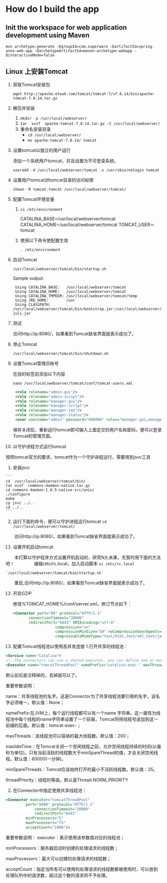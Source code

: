 # How do I build the app

## Init the workspace for web application development using Maven

`mvn archetype:generate -DgroupId=com.superware -DartifactId=spring-anno-web-app -DarchetypeArtifactId=maven-archetype-webapp -DinteractiveMode=false`

## Linux 上安装Tomcat

1. 获取Tomcat安装包

   `wget http://apache.etoak.com/tomcat/tomcat-7/v7.0.14/bin/apache-tomcat-7.0.14.tar.gz`

2. 解压并安装
   1. `mkdir -p /usr/local/webserver/`
   2. `tar  xvzf  apache-tomcat-7.0.14.tar.gz -C /usr/local/webserver/`
   3. 重命名安装目录
      * `cd /usr/local/webserver/`
      * `mv apache-tomcat-7.0.14/ tomcat`

3. 设置tomcat以独立的用户运行

   添加一个系统用户tomcat，并且设置为不可登录系统。

   `useradd -d /usr/local/webserver/tomcat -s /usr/sbin/nologin tomcat`

4. 设置用户tomcat对tomcat目录的访问权限

   `chown -R tomcat.tomcat /usr/local/webserver/tomcat/`

5. 配置Tomcat环境变量
   1. `vi /etc/environment`

      CATALINA_BASE=/usr/local/webserver/tomcat
      CATALINA_HOME=/usr/local/webserver/tomcat
      TOMCAT_USER＝tomcat

   2. 使用以下命令使配置生效

      `. /etc/environment`

6. 启动Tomcat

   `/usr/local/webserver/tomcat/bin/startup.sh`

   Sample output:
   ```
    Using CATALINA_BASE:   /usr/local/webserver/tomcat
    Using CATALINA_HOME:   /usr/local/webserver/tomcat
    Using CATALINA_TMPDIR: /usr/local/webserver/tomcat/temp
    Using JRE_HOME:        /usr
    Using CLASSPATH:       /usr/local/webserver/tomcat/bin/bootstrap.jar:/usr/local/webserver/tomcat/bin/tomcat-juli.jar
   ```
   
7. 测试

   访问http&#58;//ip:8080/，如果看到Tomcat缺省界面就表示成功了。

8. 停止Tomcat

   `/usr/local/webserver/tomcat/bin/shutdown.sh`

9. 设置Tomcat管理员帐号

   在目的标签前添加以下内容

   `nano /usr/local/webserver/tomcat/conf/tomcat-users.xml`

   ```xml
    <role rolename="admin-gui"/>
    <role rolename="admin-script"/>
    <role rolename="manager-gui"/>
    <role rolename="manager-script"/>
    <role rolename="manager-jmx"/>
    <role rolename="manager-status"/>
    <user username="admin" password="000000" roles="manager-gui,manager-script,manager-jmx,manager-status,admin-script,admin-gui"/>
   ```
   
   保存关闭后，重新运行tomcat即可输入上面定交的用户名和密码，便可以登录Tomcat的管理页面。

10. 以守护进程方式运行tomcat

   按照tomcat官方的要求，tomcat作为一个守护进程运行，需要用到jsvc工具

   1. 安装jsvc
   
    ```
    cd  /usr/local/webserver/tomcat/bin/
    tar xvzf  commons-daemon-native.tar.gz 
    cd commons-daemon-1.0.5-native-src/unix/
    ./configure
    make
    cp jsvc ../..
    cd ../..
    ```
    
   2. 运行下面的命令，便可以守护进程运行tomcat
    `cd  /usr/local/webserver/tomcat/`

　　访问http&#58;//ip:8080/，如果看到Tomcat缺省界面就表示成功了。

11. 设置开机启动tomcat

　　本打算以守护程序方式设置开机启动的，研究N久未果，先暂时用下面的方法吧！
　　
　　编辑/etc/rc.local，加入启动脚本
    `vi /etc/rc.local`
 
    `/usr/local/webserver/tomcat/bin/startup.sh`

　　重启,访问http&#58;//ip:8080/，如果看到Tomcat缺省界面就表示成功了。

12. 开启GZIP

    修改%TOMCAT_HOME%/conf/server.xml，修订节点如下：
    ```xml
    <Connector port="80" protocol="HTTP/1.1"   
           connectionTimeout="20000"   
           redirectPort="8443" URIEncoding="utf-8"   
                       compression="on"   
                       compressionMinSize="50" noCompressionUserAgents="gozilla, traviata"   
                       compressableMimeType="text/html,text/xml,text/javascript,text/css,text/plain" /> 
    ```             
13. 配置Tomcat线程池以使用高并发连接
        1.打开共享的线程池：
  ```xml
  <Service name="Catalina">  
  <!--The connectors can use a shared executor, you can define one or more named thread pools-->  
  <Executor name="tomcatThreadPool" namePrefix="catalina-exec-" maxThreads="1000" minSpareThreads="50" maxIdleTime="600000"/>
  ```
  默认前后是注释<!-- -->掉的，去掉就可以了。

  重要参数说明：

  name：共享线程池的名字。这是Connector为了共享线程池要引用的名字，该名字必须唯一。默认值：None；

  namePrefix:在JVM上，每个运行线程都可以有一个name 字符串。这一属性为线程池中每个线程的name字符串设置了一个前缀，Tomcat将把线程号追加到这一前缀的后面。默认值：tomcat-exec-；

  maxThreads：该线程池可以容纳的最大线程数。默认值：200；

  maxIdleTime：在Tomcat关闭一个空闲线程之前，允许空闲线程持续的时间(以毫秒为单位)。只有当前活跃的线程数大于minSpareThread的值，才会关闭空闲线程。默认值：60000(一分钟)。

  minSpareThreads：Tomcat应该始终打开的最小不活跃线程数。默认值：25。

  threadPriority：线程的等级。默认是Thread.NORM_PRIORITY

  2. 在Connector中指定使用共享线程池：
  ```xml
  <Connector executor="tomcatThreadPool"
           port="8080" protocol="HTTP/1.1"
               connectionTimeout="20000"
               redirectPort="8443" 
           minProcessors="5"
           maxProcessors="75"
           acceptCount="1000"/>
   ```
 

  重要参数说明：
  executor：表示使用该参数值对应的线程池；

  minProcessors：服务器启动时创建的处理请求的线程数；

  maxProcessors：最大可以创建的处理请求的线程数；

  acceptCount：指定当所有可以使用的处理请求的线程数都被使用时，可以放到处理队列中的请求数，超过这个数的请求将不予处理。
